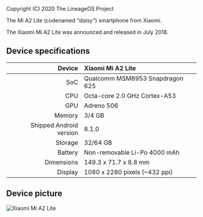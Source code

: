 Copyright (C) 2020 The LineageOS Project
 
The Mi A2 Lite (codenamed _"daisy"_) smartphone from Xiaomi.

The Xiaomi Mi A2 Lite was announced and released in July 2018.

## Device specifications

| Device       | Xiaomi Mi A2 Lite                               |
| -----------: | :---------------------------------------------- |
| SoC          | Qualcomm MSM8953 Snapdragon 625                 |
| CPU          | Octa-core 2.0 GHz Cortex-A53                    |
| GPU          | Adreno 506                                      |
| Memory       | 3/4 GB                                          |
| Shipped Android version | 8.1.0                                |
| Storage      | 32/64 GB                                        |
| Battery      | Non-removable Li-Po 4000 mAh                    |
| Dimensions   | 149.3 x 71.7 x 8.8 mm                           |
| Display      | 1080 x 2280 pixels (~432 ppi)                   |

## Device picture

![Xiaomi Mi A2 Lite](https://i01.appmifile.com/webfile/globalimg/products/pc/D1S/black_phone.png "Xiaomi Mi A2 Lite in black")
